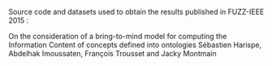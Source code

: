 Source code and datasets used to obtain the results published in FUZZ-IEEE 2015 : 

On the consideration of a bring-to-mind model for computing the Information Content of concepts defined into ontologies
Sébastien Harispe, Abdelhak Imoussaten, François Trousset and Jacky Montmain


